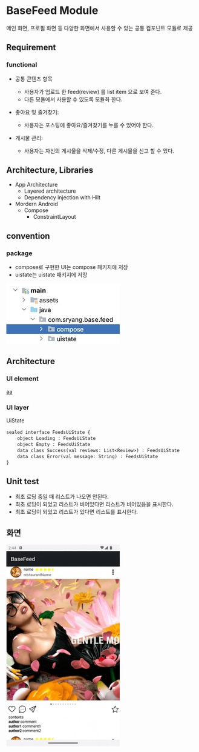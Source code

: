# BaseFeed Module
메인 화면, 프로필 화면 등 다양한 화면에서 사용할 수 있는 공통 컴포넌트 모듈로 제공

## Requirement
### functional
- 공통 콘텐츠 항목
    - 사용자가 업로드 한 feed(review) 를 list item 으로 보여 준다. 
    - 다른 모듈에서 사용할 수 있도록 모듈화 한다.

- 좋아요 및 즐겨찾기:
  - 사용자는 포스팅에 좋아요/즐겨찾기를 누를 수 있어야 한다.

- 게시물 관리:
  - 사용자는 자신의 게시물을 삭제/수정, 다른 게시물을 신고 할 수 있다.

## Architecture, Libraries
- App Architecture
  - Layered architecture
  - Dependency injection with Hilt
- Mordern Android
  - Compose
    - ConstraintLayout

## convention
### package
- compose로 구현한 UI는 compose 패키지에 저장
- uistate는 uistate 패키지에 저장
<img src="./screenshot/package.png" alt="image" width="300" height="auto">

## Architecture
### UI element
[aa](./library/src/main/java/com/)
### UI layer
UiState
```
sealed interface FeedsUiState {
    object Loading : FeedsUiState
    object Empty : FeedsUiState
    data class Success(val reviews: List<Review>) : FeedsUiState
    data class Error(val message: String) : FeedsUiState
}
```


## Unit test
- 최초 로딩 중일 때 리스트가 나오면 안된다.
- 최초 로딩이 되었고 리스트가 비어있다면 리스트가 비어있음을 표시한다.
- 최초 로딩이 되었고 리스트가 있다면 리스트를 표시한다.

## 화면
<img src="./screenshot/demonstrate.gif" alt="image" width="300" height="auto">